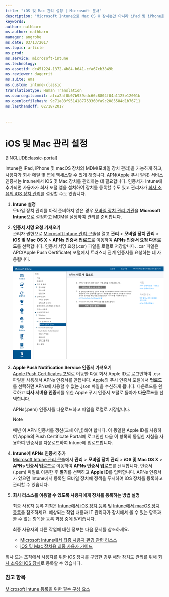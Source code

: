 ```yaml
---
title: "iOS 및 Mac 관리 설정 | Microsoft 문서"
description: "Microsoft Intune으로 Mac OS X 장치뿐만 아니라 iPad 및 iPhone을 포함하는 iOS 장치의 MDM(모바일 장치 관리)도 수행합니다."
keywords: 
author: nathbarn
ms.author: nathbarn
manager: angrobe
ms.date: 03/13/2017
ms.topic: article
ms.prod: 
ms.service: microsoft-intune
ms.technology: 
ms.assetid: dc451224-1372-4b84-b641-cfa67cb3849b
ms.reviewer: dagerrit
ms.suite: ems
ms.custom: intune-classic
translationtype: Human Translation
ms.sourcegitcommit: afca2af0b07b939adc66c8804f04a1125e12001b
ms.openlocfilehash: 9c71a83f9514187753360fa9c2085584d1b76711
ms.lasthandoff: 02/18/2017


---
```


# <a name="set-up-ios-and-mac-device-management"></a>iOS 및 Mac 관리 설정

[!INCLUDE[classic-portal](../includes/classic-portal.md)]

Intune은 iPad, iPhone 및 macOS 장치의 MDM(모바일 장치 관리)을 가능하게 하고, 사용자가 회사 메일 및 앱에 액세스할 수 있게 해줍니다. APN(Apple 푸시 알림) 서비스 인증서는 Intune에서 iOS 및 Mac 장치를 관리하는 데 필요합니다. 인증서가 Intune에 추가되면 사용자가 회사 포털 앱을 설치하여 장치를 등록할 수도 있고 관리자가 [회사 소유의 iOS 장치 관리](enroll-corporate-owned-ios-devices-in-microsoft-intune.md)를 설정할 수도 있습니다.

1.  **Intune 설정**<br>
    모바일 장치 관리를 아직 준비하지 않은 경우 [모바일 장치 관리 기관](prerequisites-for-enrollment.md#step-2-set-mdm-authority)을 **Microsoft Intune**으로 설정하고 MDM을 설정하여 관리를 준비합니다.

2.  **인증서 서명 요청 가져오기**<br>
    관리자 권한으로 [Microsoft Intune 관리 콘솔](http://manage.microsoft.com)을 열고 **관리** &gt; **모바일 장치 관리** &gt; **iOS 및 Mac OS X** &gt; **APNs 인증서 업로드**로 이동하여 **APNs 인증서 요청 다운로드**를 선택합니다. 인증서 서명 요청(.csr) 파일을 로컬로 저장합니다. .csr 파일은 APC(Apple Push Certificate) 포털에서 트러스터 관계 인증서를 요청하는 데 사용됩니다.

    ![APNs 인증서 업로드 대화 상자](../media/Intune-iOS-enrollment-with-apns.png)

3.  **Apple Push Notification Service 인증서 가져오기**<br>
    [Apple Push Certificates 포털](http://go.microsoft.com/fwlink/?LinkId=269844)로 이동한 다음 회사 Apple ID로 로그인하여 .csr 파일을 사용해서 APNs 인증서를 만듭니다. Apple의 푸시 인증서 포털에서 **업로드**를 선택하면 APNs에 사용할 수 없는 .json 파일을 수신하게 됩니다. 다운로드를 완료하고 **타사 서버용 인증서**를 위한 Apple 푸시 인증서 포털로 돌아가 **다운로드**를 선택합니다.

    APNs(.pem) 인증서를 다운로드하고 파일을 로컬로 저장합니다.

    > [!NOTE]
    > 매년 이 APN 인증서를 갱신(교체 아님)해야 합니다. 이 동일한 Apple ID를 사용하여 Apple의 Push Certificate Portal에 로그인한 다음 이 항목의 동일한 지침을 사용하여 인증서를 다운로드하여 Intune에 업로드합니다.

4.  **Intune에 APNs 인증서 추가**<br>
    [Microsoft Intune 관리 콘솔](http://manage.microsoft.com)에서 **관리** &gt; **모바일 장치 관리** &gt; **iOS 및 Mac OS X** &gt; **APNs 인증서 업로드**로 이동하여 **APNs 인증서 업로드**를 선택합니다. 인증서(.pem) 파일로 이동한 후 **열기**를 선택하고 **Apple ID**를 입력합니다. APNs 인증서가 있으면 Intune에서 등록된 모바일 장치에 정책을 푸시하여 iOS 장치를 등록하고 관리할 수 있습니다.

5.  **회사 리소스를 이용할 수 있도록 사용자에게 장치를 등록하는 방법 설명**

    최종 사용자 등록 지침은 [Intune에서 iOS 장치 등록](../enduser/enroll-your-device-in-intune-ios.md) 및 [Intune에서 macOS 장치 등록](../enduser/enroll-your-device-in-intune-macos.md)을 참조하세요. 예상되는 작업 내용과 IT 관리자가 장치에서 볼 수 있는 항목과 볼 수 없는 항목을 등록 과정 중에 알려줍니다.

    최종 사용자의 다른 작업에 대한 정보는 다음 문서를 참조하세요.
    - [Microsoft Intune에서 최종 사용자 환경 관련 리소스](how-to-educate-your-end-users-about-microsoft-intune.md)
    - [iOS 및 Mac 장치용 최종 사용자 가이드](../enduser/using-your-ios-or-macOS-device-with-intune.md)

회사 또는 조직에서 사용자를 위한 iOS 장치를 구입한 경우 해당 장치도 관리를 위해 [회사 소유의 iOS 장치](enroll-corporate-owned-ios-devices-in-microsoft-intune.md)로 등록할 수 있습니다.

### <a name="see-also"></a>참고 항목
[Microsoft Intune 등록을 위한 필수 구성 요소](prerequisites-for-enrollment.md)

